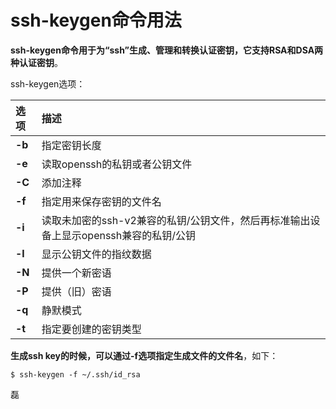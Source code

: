 ssh-keygen命令用法
=================================================================================
**ssh-keygen命令用于为“ssh”生成、管理和转换认证密钥，它支持RSA和DSA两种认证密钥**。

ssh-keygen选项：

| 选项 | 描述 |
| :------------- | :------------- |
| **-b** | 指定密钥长度 |
| **-e** | 读取openssh的私钥或者公钥文件 |
| **-C** | 添加注释 |
| **-f** | 指定用来保存密钥的文件名 |
| **-i** | 读取未加密的ssh-v2兼容的私钥/公钥文件，然后再标准输出设备上显示openssh兼容的私钥/公钥 |
| **-l** | 显示公钥文件的指纹数据 |
| **-N** | 提供一个新密语 |
| **-P** | 提供（旧）密语 |
| **-q** | 静默模式 |
| **-t** | 指定要创建的密钥类型 |

**生成ssh key的时候，可以通过-f选项指定生成文件的文件名**，如下：
```shell
$ ssh-keygen -f ~/.ssh/id_rsa
```








































磊
